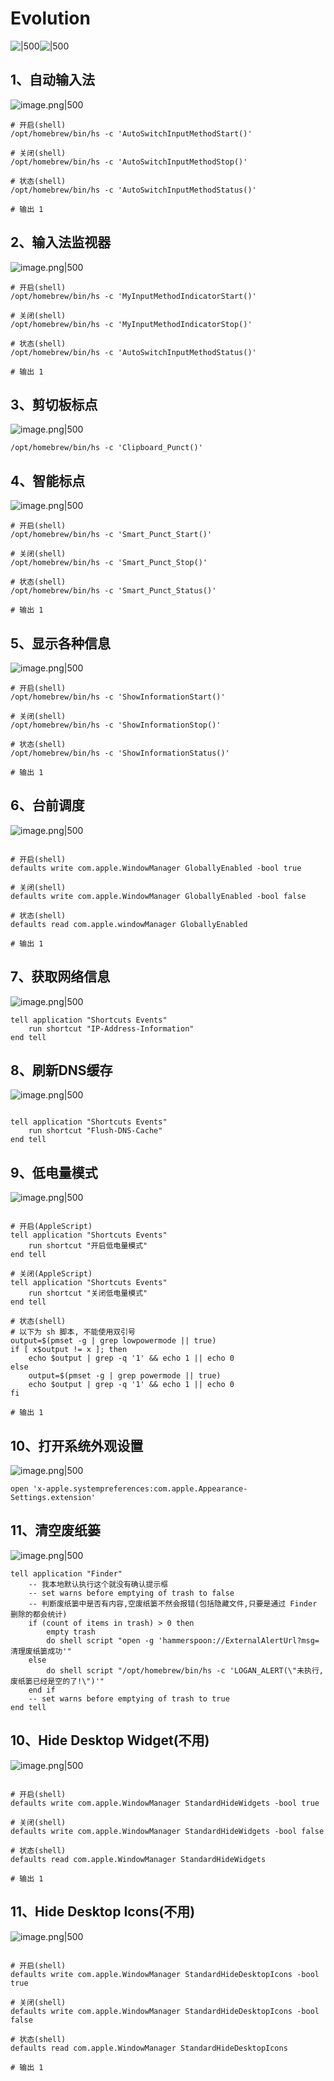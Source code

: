 # Evolution

![|500](./img/Evolution1.png#inl)![|500](./img/Evolution2.png#inl)

##  1、自动输入法  

![image.png|500](./img/自动输入法.png)

```shell
# 开启(shell)
/opt/homebrew/bin/hs -c 'AutoSwitchInputMethodStart()'

# 关闭(shell)
/opt/homebrew/bin/hs -c 'AutoSwitchInputMethodStop()'

# 状态(shell)
/opt/homebrew/bin/hs -c 'AutoSwitchInputMethodStatus()'

# 输出 1
```

##  2、输入法监视器

![image.png|500](./img/输入法监视器.png)

```shell
# 开启(shell)
/opt/homebrew/bin/hs -c 'MyInputMethodIndicatorStart()'

# 关闭(shell)
/opt/homebrew/bin/hs -c 'MyInputMethodIndicatorStop()'

# 状态(shell)
/opt/homebrew/bin/hs -c 'AutoSwitchInputMethodStatus()'

# 输出 1
```

##  3、剪切板标点

![image.png|500](./img/剪切板标点.png)

```shell
/opt/homebrew/bin/hs -c 'Clipboard_Punct()'
```

## 4、智能标点

![image.png|500](./img/智能标点.png)

```shell
# 开启(shell)
/opt/homebrew/bin/hs -c 'Smart_Punct_Start()'

# 关闭(shell)
/opt/homebrew/bin/hs -c 'Smart_Punct_Stop()'

# 状态(shell)
/opt/homebrew/bin/hs -c 'Smart_Punct_Status()'

# 输出 1
```

## 5、显示各种信息

![image.png|500](./img/显示各种信息.png)

```shell
# 开启(shell)
/opt/homebrew/bin/hs -c 'ShowInformationStart()'

# 关闭(shell)
/opt/homebrew/bin/hs -c 'ShowInformationStop()'

# 状态(shell)
/opt/homebrew/bin/hs -c 'ShowInformationStatus()'

# 输出 1
```

## 6、台前调度

![image.png|500](./img/台前调度.png)

```shell

# 开启(shell)
defaults write com.apple.WindowManager GloballyEnabled -bool true

# 关闭(shell)
defaults write com.apple.WindowManager GloballyEnabled -bool false

# 状态(shell)
defaults read com.apple.windowManager GloballyEnabled

# 输出 1
```

## 7、获取网络信息

![image.png|500](./img/获取网络信息.png)

```shell
tell application "Shortcuts Events"
    run shortcut "IP-Address-Information"
end tell
```

## 8、刷新DNS缓存

![image.png|500](./img/刷新DNS缓存.png)

```shell

tell application "Shortcuts Events"
    run shortcut "Flush-DNS-Cache"
end tell

```

## 9、低电量模式

![image.png|500](./img/低电量模式.png)

```shell

# 开启(AppleScript)
tell application "Shortcuts Events"
    run shortcut "开启低电量模式"
end tell

# 关闭(AppleScript)
tell application "Shortcuts Events"
    run shortcut "关闭低电量模式"
end tell

# 状态(shell)
# 以下为 sh 脚本, 不能使用双引号
output=$(pmset -g | grep lowpowermode || true)
if [ x$output != x ]; then
    echo $output | grep -q '1' && echo 1 || echo 0
else
    output=$(pmset -g | grep powermode || true)
    echo $output | grep -q '1' && echo 1 || echo 0
fi

# 输出 1
```

## 10、打开系统外观设置

![image.png|500](./img/打开系统外观设置.png)

```shell
open 'x-apple.systempreferences:com.apple.Appearance-Settings.extension'
```

## 11、清空废纸篓

![image.png|500](./img/清空废纸篓.png)

```shell
tell application "Finder"
	-- 我本地默认执行这个就没有确认提示框
	-- set warns before emptying of trash to false
	-- 判断废纸篓中是否有内容,空废纸篓不然会报错(包括隐藏文件,只要是通过 Finder 删除的都会统计)
	if (count of items in trash) > 0 then
		empty trash
		do shell script "open -g 'hammerspoon://ExternalAlertUrl?msg=清理废纸篓成功'"
	else
		do shell script "/opt/homebrew/bin/hs -c 'LOGAN_ALERT(\"未执行,废纸篓已经是空的了!\")'"
	end if
	-- set warns before emptying of trash to true
end tell
```

## 10、Hide Desktop Widget(不用)

![image.png|500](./img/Hide-Desktop-Widget.png)

```shell

# 开启(shell)
defaults write com.apple.WindowManager StandardHideWidgets -bool true

# 关闭(shell)
defaults write com.apple.WindowManager StandardHideWidgets -bool false

# 状态(shell)
defaults read com.apple.WindowManager StandardHideWidgets

# 输出 1

```

## 11、Hide Desktop Icons(不用)
![image.png|500](./img/Hide-Desktop-Icons.png)

```shell

# 开启(shell)
defaults write com.apple.WindowManager StandardHideDesktopIcons -bool true

# 关闭(shell)
defaults write com.apple.WindowManager StandardHideDesktopIcons -bool false

# 状态(shell)
defaults read com.apple.WindowManager StandardHideDesktopIcons

# 输出 1
```
